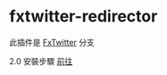 # fxtwitter-redirector
此插件是 [FxTwitter](https://github.com/FxEmbed/FxEmbed/tree/main)  分支

2.0 
安裝步驟 [前往](https://charlottehong.blogspot.com/2019/04/google-chrome.html)  
